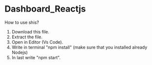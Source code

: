 # Dashboard_Reactjs
How to use shis?
1. Download this file.
2. Extract the file.
3. Open in Editor (Vs Code).
4. Write in terminal "npm install" (make sure that you installed already Nodejs)
5. In last write "npm start".
